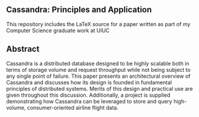 Cassandra: Principles and Application
--------------------------------
This repository includes the LaTeX source for a paper written as part of my Computer Science graduate work at UIUC

Abstract
--------------------------------
Cassandra is a distributed database designed to be highly scalable both in terms of storage volume and request throughput while not being subject to any single point of failure. This paper presents an architectural overview of Cassandra and discusses how its design is founded in fundamental principles of distributed systems. Merits of this design and practical use are given throughout this discussion. Additionally, a project is supplied demonstrating how Cassandra can be leveraged to store and query high-volume, consumer-oriented airline flight data.


